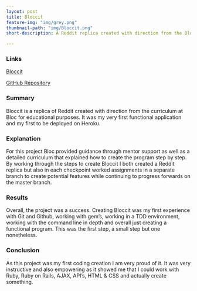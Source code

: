 ```yaml
---
layout: post
title: Bloccit
feature-img: "img/grey.png"
thumbnail-path: "img/Bloccit.png"
short-description: A Reddit replica created with direction from the Bloc curriculum.

---
```

### Links
<a href="https://immense-plains-18841.herokuapp.com/">Bloccit</a>

<a href="https://github.com/swentling87/Bloccit">GitHub Repository</a>

### Summary

Bloccit is a replica of Reddit created with direction from the curriculum at Bloc for educational purposes. It was my very first functional application and my first to be deployed on Heroku.

### Explanation

For this project Bloc provided guidance through mentor support as well as a detailed curriculum that explained how to create the program step by step. By working through the steps to create Bloccit I both created a Reddit replica but also in each checkpoint worked assignments in a separate branch to create potential features while continuing to progress forwards on the master branch.

### Results

Overall, the project was a success. Creating Bloccit was my first experience with Git and Github, working with gem’s, working in a TDD environment, working with the command line in depth and overall just creating a functional program. This was the first step, a small step but one nonetheless.

### Conclusion

As this project was my first coding creation I am very proud of it. It was very instructive and also empowering as it showed me that I could work with Ruby, Ruby on Rails, AJAX, API’s, HTML & CSS and actually create something.
